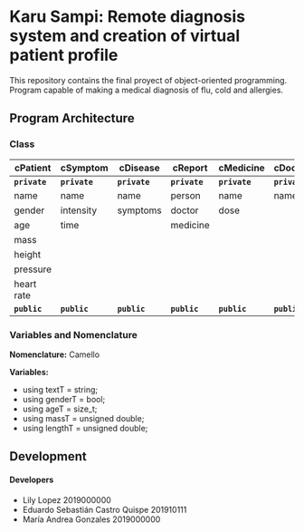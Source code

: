 # Karu Sampi: Remote diagnosis system and creation of virtual patient profile
This repository contains the final proyect of object-oriented programming. Program capable of making a medical diagnosis of flu, cold and allergies.

## Program Architecture

### Class
cPatient      | cSymptom      | cDisease      | cReport       | cMedicine     | cDoctor 
---           | ---           | ---           | ---           | ---           | ---
**`private`** |**`private`**  | **`private`** | **`private`** | **`private`** | **`private`**
name          | name          | name          | person        | name          | name
gender        | intensity     | symptoms      | doctor        | dose          | 
age           | time          |               | medicine      |               |
mass          |               |               |               |               |
height        |               |               |               |               |
pressure      |               |               |               |               |
heart rate    |               |               |               |               |
**`public`**  | **`public`**  | **`public`**  | **`public`**  | **`public`**  | **`public`**


### Variables and Nomenclature

**Nomenclature:** Camello

**Variables:**
* using textT = string;
* using genderT = bool;
* using ageT = size_t;
* using massT = unsigned double;
* using lengthT = unsigned double;

## Development

#### Developers
* Lily Lopez 2019000000
* Eduardo Sebastián Castro Quispe 201910111
* María Andrea Gonzales 2019000000
